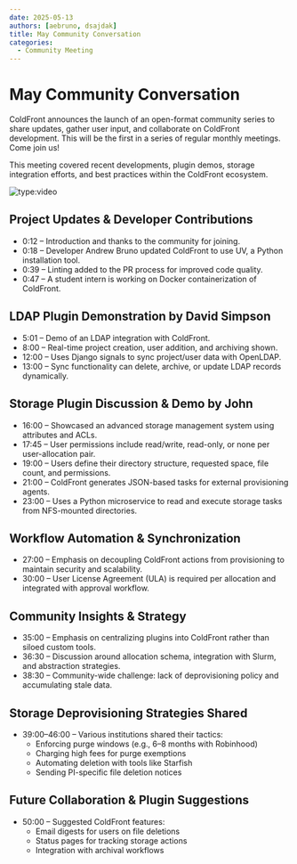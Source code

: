 ```yaml
---
date: 2025-05-13
authors: [aebruno, dsajdak]
title: May Community Conversation
categories:
  - Community Meeting
---
```


# May Community Conversation

ColdFront announces the launch of an open-format community series to share
updates, gather user input, and collaborate on ColdFront development. This will
be the first in a series of regular monthly meetings. Come join us!

<!-- more -->

This meeting covered recent developments, plugin demos, storage integration
efforts, and best practices within the ColdFront ecosystem.

![type:video](https://www.youtube.com/embed/D7zSOgqsX-g) 

## Project Updates & Developer Contributions

- 0:12 – Introduction and thanks to the community for joining.
- 0:18 – Developer Andrew Bruno updated ColdFront to use UV, a Python installation tool.
- 0:39 – Linting added to the PR process for improved code quality.
- 0:47 – A student intern is working on Docker containerization of ColdFront.

## LDAP Plugin Demonstration by David Simpson

- 5:01 – Demo of an LDAP integration with ColdFront.
- 8:00 – Real-time project creation, user addition, and archiving shown.
- 12:00 – Uses Django signals to sync project/user data with OpenLDAP.
- 13:00 – Sync functionality can delete, archive, or update LDAP records dynamically.

## Storage Plugin Discussion & Demo by John

- 16:00 – Showcased an advanced storage management system using attributes and ACLs.
- 17:45 – User permissions include read/write, read-only, or none per user-allocation pair.
- 19:00 – Users define their directory structure, requested space, file count, and permissions.
- 21:00 – ColdFront generates JSON-based tasks for external provisioning agents.
- 23:00 – Uses a Python microservice to read and execute storage tasks from NFS-mounted directories.

## Workflow Automation & Synchronization

- 27:00 – Emphasis on decoupling ColdFront actions from provisioning to maintain security and scalability.
- 30:00 – User License Agreement (ULA) is required per allocation and integrated with approval workflow.

## Community Insights & Strategy

- 35:00 – Emphasis on centralizing plugins into ColdFront rather than siloed custom tools.
- 36:30 – Discussion around allocation schema, integration with Slurm, and abstraction strategies.
- 38:30 – Community-wide challenge: lack of deprovisioning policy and accumulating stale data.

## Storage Deprovisioning Strategies Shared

- 39:00–46:00 – Various institutions shared their tactics:
    - Enforcing purge windows (e.g., 6–8 months with Robinhood)
    - Charging high fees for purge exemptions
    - Automating deletion with tools like Starfish
    - Sending PI-specific file deletion notices

## Future Collaboration & Plugin Suggestions

- 50:00 – Suggested ColdFront features:
    - Email digests for users on file deletions
    - Status pages for tracking storage actions
    - Integration with archival workflows
